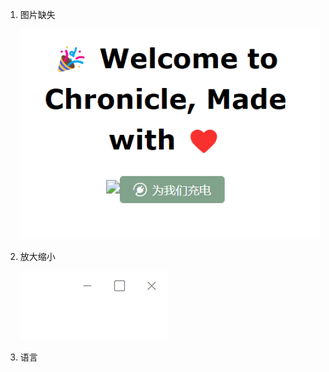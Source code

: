 1. 图片缺失

   ![image-20220808120225655](img/image-20220808120225655.png)

2. 放大缩小

   ![image-20220808120238679](img/image-20220808120238679.png)

3. 语言
